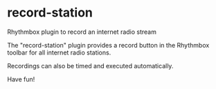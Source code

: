 # record-station
Rhythmbox plugin to record an internet radio stream

The "record-station" plugin provides a record button in the Rhythmbox toolbar for all internet radio stations.

Recordings can also be timed and executed automatically.

Have fun!
